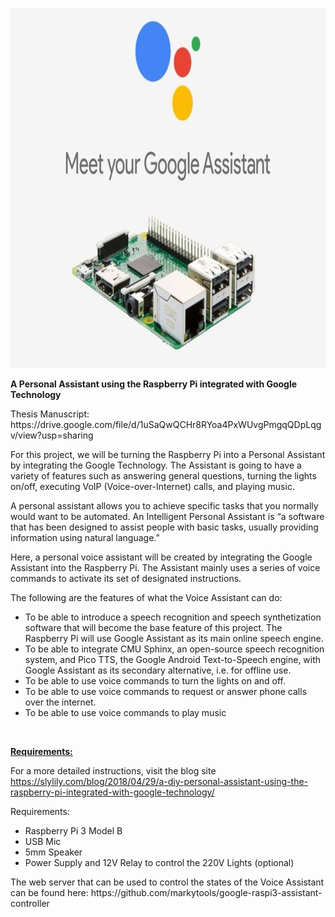 <p><strong><img src="https://raw.githubusercontent.com/markytools/google-raspi3-assistant/master/other/google-assistant-raspi.jpg" alt="" width="864" height="576" /></strong></p>
<p><strong>A Personal Assistant using the Raspberry Pi integrated with Google Technology</strong></p>
<p>Thesis Manuscript: https://drive.google.com/file/d/1uSaQwQCHr8RYoa4PxWUvgPmgqQDpLqgv/view?usp=sharing</p>
<p><u></u>For this project, we will be turning the Raspberry Pi into a Personal Assistant by integrating the Google Technology. The Assistant is going to have a variety of features such as answering general questions, turning the lights on/off, executing VoIP (Voice-over-Internet) calls, and playing music.</p>
<p>A personal assistant allows you to achieve specific tasks that you normally would want to be automated. An Intelligent Personal Assistant is &ldquo;a software that has been designed to assist people with basic tasks, usually providing information using natural language.&rdquo;</p>
<p>Here, a personal voice assistant will be created by integrating the Google Assistant into the Raspberry Pi. The Assistant mainly uses a series of voice commands to activate its set of designated instructions.</p>
<p>The following are the features of what the Voice Assistant can do:</p>
<ul>
<li>To be able to introduce a speech recognition and speech synthetization software that will become the base feature of this project. The Raspberry Pi will use Google Assistant as its main online speech engine.</li>
<li>To be able to integrate CMU Sphinx, an open-source speech recognition system, and Pico TTS, the Google Android Text-to-Speech engine, with Google Assistant as its secondary alternative, i.e. for offline use.</li>
<li>To be able to use voice commands to turn the lights on and off.</li>
<li>To be able to use voice commands to request or answer phone calls over the internet.</li>
<li>To be able to use voice commands to play music</li>
</ul>
<p>&nbsp;</p>
<p><strong><u>Requirements:</u></strong></p>
<p>For a more detailed instructions, visit the blog site <a href="https://slylily.com/blog/2018/04/29/a-diy-personal-assistant-using-the-raspberry-pi-integrated-with-google-technology/">https://slylily.com/blog/2018/04/29/a-diy-personal-assistant-using-the-raspberry-pi-integrated-with-google-technology/</a></p>
<p>Requirements:</p>
<ul>
<li>Raspberry Pi 3 Model B</li>
<li>USB Mic</li>
<li>5mm Speaker</li>
<li>Power Supply and 12V Relay to control the 220V Lights (optional)</li>
</ul>
<p>The web server that can be used to control the states of the Voice Assistant can be found here:&nbsp;https://github.com/markytools/google-raspi3-assistant-controller</p>
<p>&nbsp;</p>
<p style="text-align: center;">&nbsp;</p>
